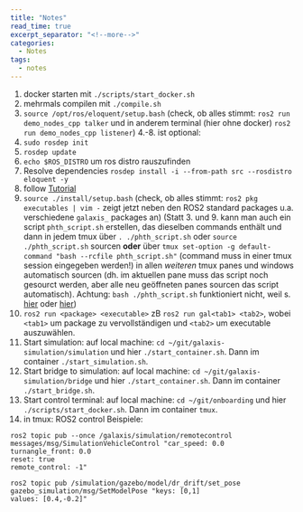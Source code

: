 ```yaml
---
title: "Notes"
read_time: true 
excerpt_separator: "<!--more-->"
categories:
  - Notes 
tags:
  - notes
---
```


1. docker starten mit `./scripts/start_docker.sh`
2. mehrmals compilen mit `./compile.sh`
3. `source /opt/ros/eloquent/setup.bash` (check, ob alles stimmt: `ros2 run demo_nodes_cpp talker` und in anderem terminal (hier ohne docker) `ros2 run demo_nodes_cpp listener`)
4.-8. ist optional:
4. `sudo rosdep init`
5. `rosdep update`
6. `echo $ROS_DISTRO` um ros distro rauszufinden
7. Resolve dependencies `rosdep install -i --from-path src --rosdistro eloquent -y`
8. follow [Tutorial](https://docs.ros.org/en/galactic/Tutorials/Workspace/Creating-A-Workspace.html#tasks)
9. `source ./install/setup.bash` (check, ob alles stimmt: `ros2 pkg executables | vim -` zeigt jetzt neben den ROS2 standard packages u.a. verschiedene `galaxis_` packages an)
(Statt 3. und 9. kann man auch ein script `phth_script.sh` erstellen, das dieselben commands enthält und dann in jedem tmux über `. ./phth_script.sh` oder `source ./phth_script.sh` sourcen **oder** über `tmux set-option -g default-command "bash --rcfile phth_script.sh"` (command muss in einer tmux session eingegeben werden!) in allen *weiteren* tmux panes und windows automatisch sourcen (dh. im aktuellen pane muss das script noch gesourct werden, aber alle neu geöffneten panes sourcen das script automatisch). Achtung: `bash ./phth_script.sh` funktioniert nicht, weil s. [hier](https://stackoverflow.com/questions/14744904/how-to-execute-script-in-the-current-shell-on-linux/14745127) oder [hier](https://stackoverflow.com/questions/50156206/source-bash-profile-do-not-works-inside-a-bash-script/50156308))
10. `ros2 run <package> <executable>` zB `ros2 run gal<tab1> <tab2>`, wobei `<tab1>` um package zu vervollständigen und `<tab2>` um executable auszuwählen.
11. Start simulation: auf local machine: `cd ~/git/galaxis-simulation/simulation` und hier `./start_container.sh`. Dann im container `./start_simulation.sh`.
12. Start bridge to simulation: auf local machine: `cd ~/git/galaxis-simulation/bridge` und hier `./start_container.sh`. Dann im container `./start_bridge.sh`.
13. Start control terminal: auf local machine: `cd ~/git/onboarding` und hier `./scripts/start_docker.sh`. Dann im container `tmux`.
14. in tmux: ROS2 control Beispiele:
```
ros2 topic pub --once /galaxis/simulation/remotecontrol messages/msg/SimulationVehicleControl "car_speed: 0.0
turnangle_front: 0.0
reset: true
remote_control: -1" 

ros2 topic pub /simulation/gazebo/model/dr_drift/set_pose gazebo_simulation/msg/SetModelPose "keys: [0,1]
values: [0.4,-0.2]"
```

